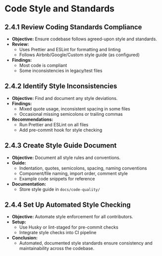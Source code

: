 # Code Style and Standards

## 2.4.1 Review Coding Standards Compliance
- **Objective:** Ensure codebase follows agreed-upon style and standards.
- **Review:**
  - Uses Prettier and ESLint for formatting and linting
  - Follows Airbnb/Google/Custom style guide (as configured)
- **Findings:**
  - Most code is compliant
  - Some inconsistencies in legacy/test files

## 2.4.2 Identify Style Inconsistencies
- **Objective:** Find and document any style deviations.
- **Findings:**
  - Mixed quote usage, inconsistent spacing in some files
  - Occasional missing semicolons or trailing commas
- **Recommendations:**
  - Run Prettier and ESLint on all files
  - Add pre-commit hook for style checking

## 2.4.3 Create Style Guide Document
- **Objective:** Document all style rules and conventions.
- **Guide:**
  - Indentation, quotes, semicolons, spacing, naming conventions
  - Component/file naming, import order, comment style
  - Example code snippets for reference
- **Documentation:**
  - Store style guide in `docs/code-quality/`

## 2.4.4 Set Up Automated Style Checking
- **Objective:** Automate style enforcement for all contributors.
- **Setup:**
  - Use Husky or lint-staged for pre-commit checks
  - Integrate style checks into CI pipeline
- **Conclusion:**
  - Automated, documented style standards ensure consistency and maintainability across the codebase. 